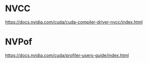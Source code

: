 
# NVCC #

https://docs.nvidia.com/cuda/cuda-compiler-driver-nvcc/index.html


# NVPof #

https://docs.nvidia.com/cuda/profiler-users-guide/index.html
